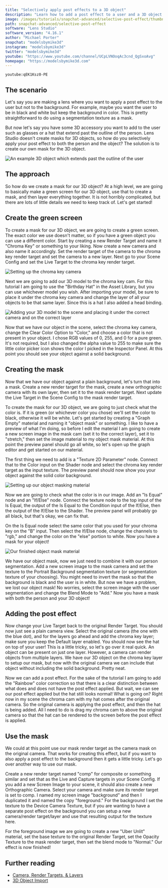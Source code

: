 ```yaml
---
title: "Selectively apply post effects to a 3D object"
description: "Learn how to add a post effect to a user and a 3D object together without affecting the background! This Lens Studio tutorial will teach you everything you need to know to create some pretty awesome effects."
image: /images/tutorials/snapchat-advanced/selective-post-effect/thumbnail.jpg
path: snapchat-advanced/selective-post-effect
software: "Lens Studio"
software_version: "4.16.1"
author: "Michael Porter"
snapchat: "modelsbymike3d"
instagram: "modelsbymike3d"
twitter: "modelsbymike3d"
youtube: "https://www.youtube.com/channel/UCpLVNOoqAc3cnd_QgSxoAvg"
homepage: "https://modelsbymike3d.com"
---
```


`youtube:qEK1Ksz0-PE`

## The scenario

Let's say you are making a lens where you want to apply a post effect to the user but not to the background. For example, maybe you want the user to be in black and white but keep the background in color. This is pretty straightforward to do using a segmentation texture as a mask.

But now let's say you have some 3D accessory you want to add to the user such as glasses or a hat that extend past the outline of the person. Lens Studio doesn't create masks for 3D objects, so how do you selectively apply your post effect to both the person and the object? The solution is to create our own mask for the 3D object.

![An example 3D object which extends past the outline of the user](/images/tutorials/snapchat-advanced/selective-post-effect/scenario.jpg)

## The approach

So how do we create a mask for our 3D object? At a high level, we are going to basically make a green screen for our 3D object, use that to create a mask, and then layer everything together. It is not horribly complicated, but there are lots of little details we need to keep track of. Let's get started!

## Create the green screen

To create a mask for our 3D object, we are going to create a green screen. The exact color we use doesn't matter, so if you have a green object you can use a different color. Start by creating a new Render Target and name it "Chroma Key" or something to your liking. Now create a new camera and also name it accordingly. Set the render target of the camera to the chroma key render target and set the camera to a new layer. Next go to your Scene Config and set the Live Target to the chroma key render target.

![Setting up the chroma key camera](/images/tutorials/snapchat-advanced/selective-post-effect/chroma-cam-setup.jpg)

Next we are going to add our 3D model to the chroma key cam. For this tutorial I am going to use the "Birthday Hat" in the Asset Library, but you can use whichever model you wish. After importing your model, be sure to place it under the chroma key camera and change the layer of all your objects to be that same layer. Since this is a hat I also added a head binding.

![Adding your 3D model to the scene and placing it under the correct camera and on the correct layer](/images/tutorials/snapchat-advanced/selective-post-effect/adding-3d-model.jpg)

Now that we have our object in the scene, select the chroma key camera, change the Clear Color Option to "Color," and choose a color that is not present in your object. I chose RGB values of 0, 255, and 0 for a pure green. It's not required, but I also changed the alpha value to 255 to make sure the little color picker icon shows the color I picked in the Inspector Panel. At this point you should see your object against a solid background.

## Creating the mask

Now that we have our object against a plain background, let's turn that into a mask. Create a new render target for the mask, create a new orthographic camera with its own layer, then set it to the mask render target. Next update the Live Target in the Scene Config to the mask render target.

To create the mask for our 3D object, we are going to just check what the color is. If it is green (or whichever color you chose) we'll set the color to black, otherwise it will be white. Let's get started by creating a "Graph Empty" material and naming it "object mask" or something. I like to have a preview of what I'm doing, so before I edit the material I am going to create a new screen image in the mask cam (set it to the correct layer), set it to "stretch," then set the image material to my object mask material. At this point the preview panel should go all white, so let's open up the graph editor and get started on our material.

The first thing we need to add is a "Texture 2D Parameter" node. Connect that to the Color input on the Shader node and select the chroma key render target as the input texture. The preview panel should now show you your object against the solid color background.

![Setting up our object masking material](/images/tutorials/snapchat-advanced/selective-post-effect/starting-the-material.jpg)

Now we are going to check what the color is in our image. Add an "Is Equal" node and an "If/Else" node. Connect the texture node to the top input of the Is Equal, the output of the Is Equal to the Condition input of the If/Else, then the output of the If/Else to the Shader. The preview panel will probably go all black, but that's okay, we can fix that.

On the Is Equal node select the same color that you used for your chroma key on the "B" input. Then select the If/Else node, change the channels to "rgb," and change the color on the "else" portion to white. Now you have a mask for your object!

![Our finished object mask material](/images/tutorials/snapchat-advanced/selective-post-effect/creating-the-object-mask.jpg)

We have our object mask, now we just need to combine it with our person segmentation. Add a new screen image to the mask camera and set the texture to the Portrait Background segmentation texture (or segmentation texture of your choosing). You might need to invert the mask so that the background is black and the user is in white. But now we have a problem, we lost our object mask! No worries, select the screen image with the user segmentation and change the Blend Mode to "Add." Now you have a mask with both the person and your 3D object!

## Adding the post effect

Now change your Live Target back to the original Render Target. You should now just see a plain camera view. Select the original camera (the one with the blue dot), and for the layers go ahead and add the chroma key layer; make sure you keep the Default layer enabled. You should now see the hat on top of your user! This is a little tricky, so let's go over it real quick. An object can be present on just one layer. However, a camera can render objects from multiple layers. We have our 3D object on the chroma key layer to setup our mask, but now with the original camera we can include that object without including the solid background. Pretty neat.

Now we can add a post effect. For the sake of the tutorial I am going to add the "Rainbow" color correction so that there is a clear distinction between what does and does not have the post effect applied. But wait, we can see our post effect applied but the hat still looks normal! What is going on? Right now in my scene the chroma cam with my hat comes after the original camera. So the original camera is applying the post effect, and then the hat is being added. All I need to do is drag my chroma cam to above the original camera so that the hat can be rendered to the screen before the post effect is applied.

## Use the mask

We could at this point use our mask render target as the camera mask on the original camera. That works for creating this effect, but if you want to also apply a post effect to the background then it gets a little tricky. Let's go over another way to use our mask.

Create a new render target named "comp" for composite or something similar and set that as the Live and Capture targets in your Scene Config. If you add a new Screen Image to your scene, it should also create a new Orthographic Camera. Select your camera and make sure its render target is set to comp. I named my screen image "background" and then I duplicated it and named the copy "foreground." For the background I set the texture to the Device Camera Texture, but if you are wanting to have a separate post effect on the background you can setup a new camera/render target/layer and use that resulting output for the texture here.

For the foreground image we are going to create a new "Uber Unlit" material, set the base texture to the original Render Target, set the Opacity Texture to the mask render target, then set the blend mode to "Normal." Our effect is now finished!

## Further reading

- [Camera, Render Targets, & Layers](https://lensstudio.snapchat.com/guides/general/camera/)
- [3D Object Import](https://lensstudio.snapchat.com/guides/3d/3d-object-import/)
